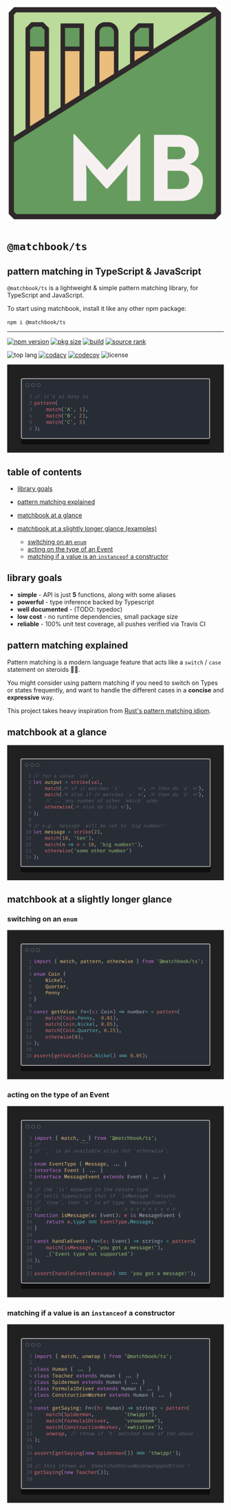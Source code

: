 <img src="./assets/logo.png" width=500 alt="Project Logo" />

# `@matchbook/ts`
## pattern matching in TypeScript & JavaScript

`@matchbook/ts` is a lightweight & simple pattern matching library,
for TypeScript and JavaScript.

To start using matchbook, install it like any other npm package:

`npm i @matchbook/ts`

---

[![npm version][npm_ver_badge]][npm_link]
[![pkg size][npm_size_badge]][npm_link]
[![build][build_badge]][build_link]
[![source rank][source_rank_badge]][libraries_io]

![top lang][lang_badge]
[![codacy][codacy_badge]][codacy_link]
[![codecov][codecov_badge]][codecov_link]
![license][license_badge]

![it's as easy as a-b-c 1-2-3](assets/readme_samples/static/abc_123.snippet.png)

## table of contents

-   [library goals](#library-goals)

-   [pattern matching explained](#pattern-matching-explained)

-   [matchbook at a glance](#matchbook-at-a-glance)

-   [matchbook at a slightly longer glance (examples)](#matchbook-at-a-slightly-longer-glance)
    -   [switching on an `enum`](#switching-on-an-enum)
    -   [acting on the type of an Event](#acting-on-the-type-of-an-event)
    -   [matching if a value is an `instanceof` a constructor](#matching-if-a-value-is-an-instanceof-a-constructor)

## library goals

-   **simple** - API is just **5** functions, along with some aliases
-   **powerful** - type inference backed by Typescript
-   **well documented** - (TODO: typedoc)
-   **low cost** - no runtime dependencies, small package size
-   **reliable** - 100% unit test coverage, all pushes verified via Travis CI 

## pattern matching explained
Pattern matching is a  modern language feature
that acts like a `switch` / `case` statement
on steroids 💊💪.

You might consider using pattern matching if you
need to switch on Types or states frequently,
and want to handle the different cases in a 
**concise** and **expressive** way.

This project takes heavy inspiration from
[Rust's pattern matching idiom][rust_match].

## matchbook at a glance
![matchbook at a glance](assets/readme_samples/static/10-000-feet.snippet.png)

## matchbook at a slightly longer glance

### switching on an `enum`
![enum example](assets/readme_samples/static/enum.snippet.png)

### acting on the type of an Event
![enum example](assets/readme_samples/static/type_guard.snippet.png)

### matching if a value is an `instanceof` a constructor
![enum example](assets/readme_samples/static/ctor.snippet.png)

[rust_match]: https://doc.rust-lang.org/book/ch06-02-match.html
[codecov_link]: https://codecov.io/gh/matchbook-ts/matchbook-ts
[codecov_badge]: https://codecov.io/gh/matchbook-ts/matchbook-ts/branch/master/graph/badge.svg
[build_link]: https://travis-ci.org/matchbook-ts/matchbook-ts
[build_badge]: https://travis-ci.org/matchbook-ts/matchbook-ts.svg?branch=master
[npm_ver_badge]: https://img.shields.io/npm/v/@matchbook/ts
[npm_size_badge]: https://img.shields.io/bundlephobia/min/@matchbook/ts
[npm_link]: https://www.npmjs.com/package/@matchbook/ts
[lang_badge]: https://img.shields.io/github/languages/top/matchbook-ts/matchbook-ts
[license_badge]: https://img.shields.io/github/license/matchbook-ts/matchbook-ts
[source_rank_badge]: https://img.shields.io/librariesio/sourcerank/npm/@matchbook/ts
[libraries_io]: https://libraries.io/npm/@matchbook%2Fts
[codacy_badge]: https://api.codacy.com/project/badge/Grade/dd3aa51feb4b4b9988d2a1c9ea543187
[codacy_link]: https://www.codacy.com/gh/matchbook-ts/matchbook-ts?utm_source=github.com&amp;utm_medium=referral&amp;utm_content=matchbook-ts/matchbook-ts&amp;utm_campaign=Badge_Grade
